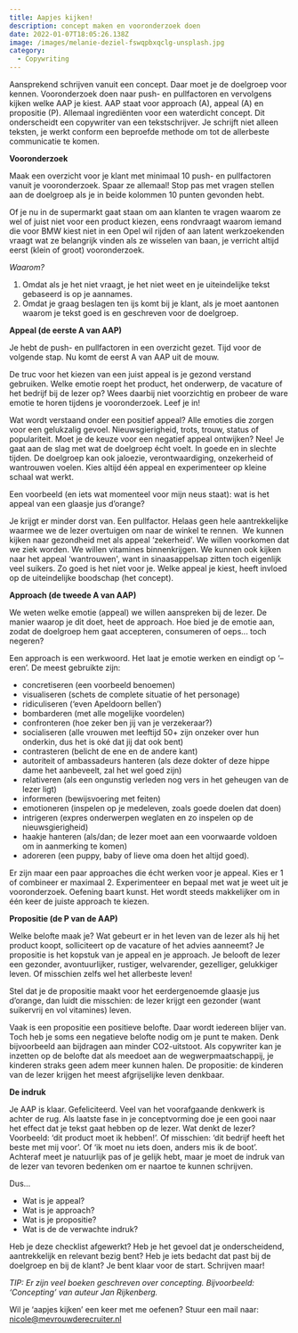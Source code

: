 ```yaml
---
title: Aapjes kijken!
description: concept maken en vooronderzoek doen
date: 2022-01-07T18:05:26.138Z
image: /images/melanie-deziel-fswqpbxqclg-unsplash.jpg
category:
  - Copywriting
---
```

Aansprekend schrijven vanuit een concept. Daar moet je de doelgroep voor kennen. Vooronderzoek doen naar push- en pullfactoren en vervolgens kijken welke AAP je kiest. AAP staat voor approach (A), appeal (A) en propositie (P). Allemaal ingrediënten voor een waterdicht concept. Dit onderscheidt een copywriter van een tekstschrijver. Je schrijft niet alleen teksten, je werkt conform een beproefde methode om tot de allerbeste communicatie te komen.  

**Vooronderzoek** 

Maak een overzicht voor je klant met minimaal 10 push- en pullfactoren vanuit je vooronderzoek. Spaar ze allemaal! Stop pas met vragen stellen aan de doelgroep als je in beide kolommen 10 punten gevonden hebt.  

Of je nu in de supermarkt gaat staan om aan klanten te vragen waarom ze wel of juist niet voor een product kiezen, eens rondvraagt waarom iemand die voor BMW kiest niet in een Opel wil rijden of aan latent werkzoekenden vraagt wat ze belangrijk vinden als ze wisselen van baan, je verricht altijd eerst (klein of groot) vooronderzoek.  

*Waarom?*

1. Omdat als je het niet vraagt, je het niet weet en je uiteindelijke tekst gebaseerd is op je aannames.
2. Omdat je graag beslagen ten ijs komt bij je klant, als je moet aantonen waarom je tekst goed is en geschreven voor de doelgroep.

**Appeal (de eerste A van AAP)**

Je hebt de push- en pullfactoren in een overzicht gezet. Tijd voor de volgende stap. Nu komt de eerst A van AAP uit de mouw.  

De truc voor het kiezen van een juist appeal is je gezond verstand gebruiken. Welke emotie roept het product, het onderwerp, de vacature of het bedrijf bij de lezer op? Wees daarbij niet voorzichtig en probeer de ware emotie te horen tijdens je vooronderzoek. Leef je in!  

Wat wordt verstaand onder een positief appeal? Alle emoties die zorgen voor een gelukzalig gevoel. Nieuwsgierigheid, trots, trouw, status of populariteit. Moet je de keuze voor een negatief appeal ontwijken? Nee! Je gaat aan de slag met wat de doelgroep écht voelt. In goede en in slechte tijden. De doelgroep kan ook jaloezie, verontwaardiging, onzekerheid of wantrouwen voelen. Kies altijd één appeal en experimenteer op kleine schaal wat werkt. 

Een voorbeeld (en iets wat momenteel voor mijn neus staat): wat is het appeal van een glaasje jus d’orange?  

Je krijgt er minder dorst van. Een pullfactor. Helaas geen hele aantrekkelijke waarmee we de lezer overtuigen om naar de winkel te rennen.  We kunnen kijken naar gezondheid met als appeal ‘zekerheid'. We willen voorkomen dat we ziek worden. We willen vitamines binnenkrijgen. We kunnen ook kijken naar het appeal ‘wantrouwen', want in sinaasappelsap zitten toch eigenlijk veel suikers. Zo goed is het niet voor je. Welke appeal je kiest, heeft invloed op de uiteindelijke boodschap (het concept).  

**Approach (de tweede A van AAP)** 

We weten welke emotie (appeal) we willen aanspreken bij de lezer. De manier waarop je dit doet, heet de approach. Hoe bied je de emotie aan, zodat de doelgroep hem gaat accepteren, consumeren of oeps... toch negeren?  

Een approach is een werkwoord. Het laat je emotie werken en eindigt op ‘–eren’. De meest gebruikte zijn:

* concretiseren (een voorbeeld benoemen)
* visualiseren (schets de complete situatie of het personage)
* ridiculiseren (‘even Apeldoorn bellen’)
* bombarderen (met alle mogelijke voordelen)
* confronteren (hoe zeker ben jij van je verzekeraar?)
* socialiseren (alle vrouwen met leeftijd 50+ zijn onzeker over hun onderkin, dus het is oké dat jij dat ook bent)
* contrasteren (belicht de ene en de andere kant)
* autoriteit of ambassadeurs hanteren (als deze dokter of deze hippe dame het aanbeveelt, zal het wel goed zijn)
* relativeren (als een ongunstig verleden nog vers in het geheugen van de lezer ligt)
* informeren (bewijsvoering met feiten)
* emotioneren (inspelen op je medeleven, zoals goede doelen dat doen)
* intrigeren (expres onderwerpen weglaten en zo inspelen op de nieuwsgierigheid)
* haakje hanteren (als/dan; de lezer moet aan een voorwaarde voldoen om in aanmerking te komen)
* adoreren (een puppy, baby of lieve oma doen het altijd goed).

Er zijn maar een paar approaches die écht werken voor je appeal. Kies er 1 of combineer er maximaal 2. Experimenteer en bepaal met wat je weet uit je vooronderzoek. Oefening baart kunst. Het wordt steeds makkelijker om in één keer de juiste approach te kiezen.   

**Propositie (de P van de AAP)** 

Welke belofte maak je? Wat gebeurt er in het leven van de lezer als hij het product koopt, solliciteert op de vacature of het advies aanneemt? Je propositie is het kopstuk van je appeal en je approach. Je belooft de lezer een gezonder, avontuurlijker, rustiger, welvarender, gezelliger, gelukkiger leven. Of misschien zelfs wel het allerbeste leven!  

Stel dat je de propositie maakt voor het eerdergenoemde glaasje jus d’orange, dan luidt die misschien: de lezer krijgt een gezonder (want suikervrij en vol vitamines) leven. 

Vaak is een propositie een positieve belofte. Daar wordt iedereen blijer van. Toch heb je soms een negatieve belofte nodig om je punt te maken. Denk bijvoorbeeld aan bijdragen aan minder CO2-uitstoot. Als copywriter kan je inzetten op de belofte dat als meedoet aan de wegwerpmaatschappij, je kinderen straks geen adem meer kunnen halen. De propositie: de kinderen van de lezer krijgen het meest afgrijselijke leven denkbaar.  

**De indruk** 

Je AAP is klaar. Gefeliciteerd. Veel van het voorafgaande denkwerk is achter de rug. Als laatste fase in je conceptvorming doe je een gooi naar het effect dat je tekst gaat hebben op de lezer. Wat denkt de lezer? Voorbeeld: ‘dit product moet ik hebben!’. Of misschien: ‘dit bedrijf heeft het beste met mij voor’. Of ‘ik moet nu iets doen, anders mis ik de boot’. Achteraf meet je natuurlijk pas of je gelijk hebt, maar je moet de indruk van de lezer van tevoren bedenken om er naartoe te kunnen schrijven.  

Dus... 

* Wat is je appeal? 
* Wat is je approach? 
* Wat is je propositie? 
* Wat is de de verwachte indruk? 

Heb je deze checklist afgewerkt? Heb je het gevoel dat je onderscheidend, aantrekkelijk en relevant bezig bent? Heb je iets bedacht dat past bij de doelgroep en bij de klant? Je bent klaar voor de start. Schrijven maar!  

*TIP: Er zijn veel boeken geschreven over concepting. Bijvoorbeeld: ‘Concepting’ van auteur Jan Rijkenberg.*

Wil je ‘aapjes kijken’ een keer met me oefenen? Stuur een mail naar: [nicole@mevrouwderecruiter.nl](mailto:nicole@mevrouwderecruiter.nl)